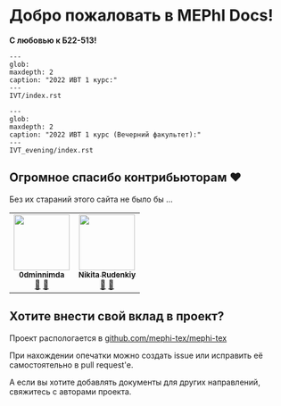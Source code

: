 <!-- MEPhI Docs documentation master file, created by
     sphinx-quickstart on Sun Sep  4 21:33:18 2022.
     You can adapt this file completely to your liking, but it should at least
     contain the root `toctree` directive. -->

# Добро пожаловать в MEPhI Docs!

**С любовью к Б22-513!**

```{toctree}
---
glob:
maxdepth: 2
caption: "2022 ИВТ 1 курс:"
---
IVT/index.rst
```

```{toctree}
---
glob:
maxdepth: 2
caption: "2022 ИВТ 1 курс (Вечерний факультет):"
---
IVT_evening/index.rst
```

## Огромное спасибо контрибьюторам ❤️

Без их стараний этого сайта не было бы ...

<!-- ALL-CONTRIBUTORS-BADGE:START - Do not remove or modify this section -->
<!-- I don't want it -->
<!-- ALL-CONTRIBUTORS-BADGE:END -->

<!-- ALL-CONTRIBUTORS-LIST:START - Do not remove or modify this section -->
<!-- prettier-ignore-start -->
<!-- markdownlint-disable -->
<table>
  <tbody>
    <tr>
      <td align="center"><a href="https://github.com/0dminnimda"><img src="https://avatars.githubusercontent.com/u/52697657?v=4?s=100" width="100px;" alt=""/><br /><sub><b>0dminnimda</b></sub></a><br /><a href="https://github.com/mephi-tex/mephi-tex/commits?author=0dminnimda" title="Documentation">📖</a> <a href="#design-0dminnimda" title="Design">🎨</a></td>
      <td align="center"><a href="https://github.com/av3nator"><img src="https://avatars.githubusercontent.com/u/20580124?v=4?s=100" width="100px;" alt=""/><br /><sub><b>Nikita Rudenkiy</b></sub></a><br /><a href="https://github.com/mephi-tex/mephi-tex/commits?author=av3nator" title="Documentation">📖</a> <a href="#design-av3nator" title="Design">🎨</a></td>
    </tr>
  </tbody>
</table>

<!-- markdownlint-restore -->
<!-- prettier-ignore-end -->

<!-- ALL-CONTRIBUTORS-LIST:END -->

## Хотите внести свой вклад в проект?

Проект распологается в [github.com/mephi-tex/mephi-tex](https://github.com/mephi-tex/mephi-tex)

При нахождении опечатки можно создать issue или исправить её самостоятельно в pull request'e.

А если вы хотите добавлять документы для других направлений, свяжитесь с авторами проекта.

<!--
https://docs.aiohttp.org/en/stable/contributing.html

Индексы и таблицы
=================

* :ref:`genindex`
* :ref:`modindex`
* :ref:`search`
* -->
